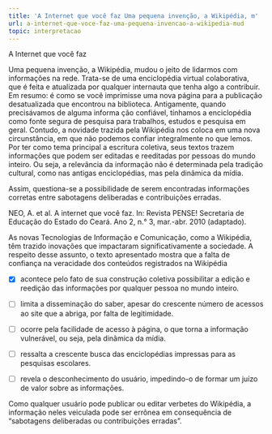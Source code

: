 ```yaml
---
title: 'A Internet que você faz Uma pequena invenção, a Wikipédia, m'
url: a-internet-que-voce-faz-uma-pequena-invencao-a-wikipedia-mud
topic: interpretacao
---
```



A Internet que você faz

Uma pequena invenção, a Wikipédia, mudou o jeito de lidarmos com informações na rede. Trata-se de uma enciclopédia virtual colaborativa, que é feita e atualizada por qualquer internauta que tenha algo a contribuir. Em resumo: é como se você imprimisse uma nova página para a publicação desatualizada que encontrou na biblioteca. Antigamente, quando precisávamos de alguma informa ção confiável, tínhamos a enciclopédia como fonte segura de pesquisa para trabalhos, estudos e pesquisa em geral. Contudo, a novidade trazida pela Wikipédia nos coloca em uma nova circunstância, em que não podemos confiar integralmente no que lemos. Por ter como tema principal a escritura coletiva, seus textos trazem informações que podem ser editadas e reeditadas por pessoas do mundo inteiro. Ou seja, a relevância da informação não é determinada pela tradição cultural, como nas antigas enciclopédias, mas pela dinâmica da mídia.

Assim, questiona-se a possibilidade de serem encontradas informações corretas entre sabotagens deliberadas e contribuições erradas.

NEO, A. et al. A internet que você faz. In: Revista PENSE! Secretaria de Educação do Estado do Ceará. Ano 2, n.° 3, mar.-abr. 2010 (adaptado).

As novas Tecnologias de Informação e Comunicação, como a Wikipédia, têm trazido inovações que impactaram significativamente a sociedade. A respeito desse assunto, o texto apresentado mostra que a falta de confiança na veracidade dos conteúdos registrados na Wikipédia



- [x] acontece pelo fato de sua construção coletiva possibilitar a edição e reedição das informações por qualquer pessoa no mundo inteiro.
- [ ] limita a disseminação do saber, apesar do crescente número de acessos ao site que a abriga, por falta de legitimidade.
- [ ] ocorre pela facilidade de acesso à página, o que torna a informação vulnerável, ou seja, pela dinâmica da mídia.
- [ ] ressalta a crescente busca das enciclopédias impressas para as pesquisas escolares.
- [ ] revela o desconhecimento do usuário, impedindo-o de formar um juízo de valor sobre as informações.


Como qualquer usuário pode publicar ou editar verbetes do Wikipédia, a informação neles veiculada pode ser errônea em consequência de “sabotagens deliberadas ou contribuições erradas”.
